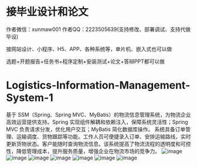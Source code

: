 # 接毕业设计和论文
作者微信：xunmaw001  作者QQ：2223505639(支持修改、部署调试、支持代做毕设)

接网站设计、小程序、H5、APP、各种系统等，单片机、嵌入式也可以做

选题+开题报告+任务书+程序定制+安装测试+论文+答辩PPT都可以做
# Logistics-Information-Management-System-1
基于 SSM（Spring、Spring MVC、MyBatis）的物流信息管理系统，为物流企业高效运营提供支持。Spring 实现组件解耦和依赖注入，保障系统灵活性；Spring MVC 负责请求分发，优化用户交互；MyBatis 简化数据库操作。  系统具备订单管理、运输调度、货物跟踪等功能。工作人员可便捷录入订单、安排运输路线，实时更新货物状态。客户能随时查询物流信息。该系统提高了物流流程的透明度和可控性，降低管理成本，提升服务质量，增强企业在物流市场的竞争力。 
![image](https://github.com/user-attachments/assets/f1dfca0a-6cce-4aec-b89e-6fdb5d8bbcdb)
![image](https://github.com/user-attachments/assets/4728b92d-c4e7-4819-9be8-6d88432766be)
![image](https://github.com/user-attachments/assets/9039a586-bcaa-419c-80f5-6f9471cf32d7)
![image](https://github.com/user-attachments/assets/4fa49ff4-a50e-46c5-8d88-f81247ada1f4)
![image](https://github.com/user-attachments/assets/e628b674-0c39-4909-8afc-2d4cce91a107)
![image](https://github.com/user-attachments/assets/1c347648-01fc-4aee-ab9d-ece42876ca3b)
![image](https://github.com/user-attachments/assets/818375ac-bf0f-43f2-9fd0-75a0400640ab)
